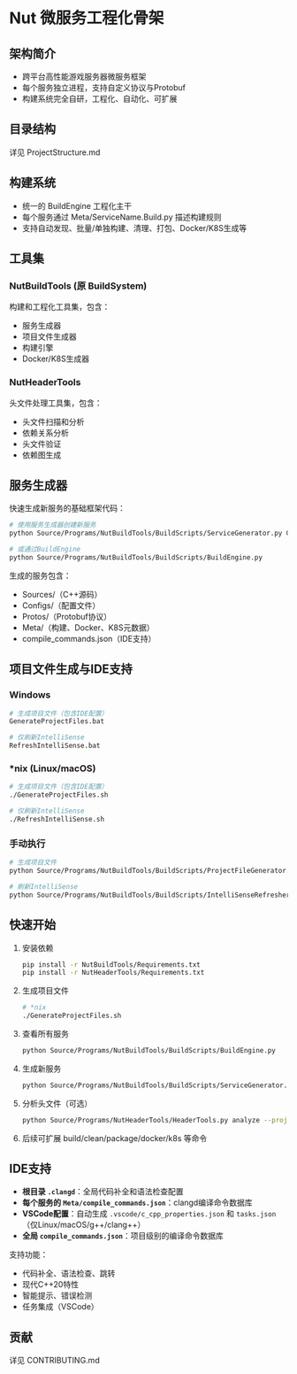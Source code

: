 # Nut 微服务工程化骨架

## 架构简介
- 跨平台高性能游戏服务器微服务框架
- 每个服务独立进程，支持自定义协议与Protobuf
- 构建系统完全自研，工程化、自动化、可扩展

## 目录结构
详见 ProjectStructure.md

## 构建系统
- 统一的 BuildEngine 工程化主干
- 每个服务通过 Meta/ServiceName.Build.py 描述构建规则
- 支持自动发现、批量/单独构建、清理、打包、Docker/K8S生成等

## 工具集

### NutBuildTools (原 BuildSystem)
构建和工程化工具集，包含：
- 服务生成器
- 项目文件生成器
- 构建引擎
- Docker/K8S生成器

### NutHeaderTools
头文件处理工具集，包含：
- 头文件扫描和分析
- 依赖关系分析
- 头文件验证
- 依赖图生成

## 服务生成器
快速生成新服务的基础框架代码：

```bash
# 使用服务生成器创建新服务
python Source/Programs/NutBuildTools/BuildScripts/ServiceGenerator.py ChatService --port 50054

# 或通过BuildEngine
python Source/Programs/NutBuildTools/BuildScripts/BuildEngine.py
```

生成的服务包含：
- Sources/（C++源码）
- Configs/（配置文件）
- Protos/（Protobuf协议）
- Meta/（构建、Docker、K8S元数据）
- compile_commands.json（IDE支持）

## 项目文件生成与IDE支持

### Windows
```bash
# 生成项目文件（包含IDE配置）
GenerateProjectFiles.bat

# 仅刷新IntelliSense
RefreshIntelliSense.bat
```

### *nix (Linux/macOS)
```bash
# 生成项目文件（包含IDE配置）
./GenerateProjectFiles.sh

# 仅刷新IntelliSense
./RefreshIntelliSense.sh
```

### 手动执行
```bash
# 生成项目文件
python Source/Programs/NutBuildTools/BuildScripts/ProjectFileGenerator.py

# 刷新IntelliSense
python Source/Programs/NutBuildTools/BuildScripts/IntelliSenseRefresher.py
```

## 快速开始
1. 安装依赖
   ```bash
   pip install -r NutBuildTools/Requirements.txt
   pip install -r NutHeaderTools/Requirements.txt
   ```
2. 生成项目文件
   ```bash
   # *nix
   ./GenerateProjectFiles.sh
   ```
3. 查看所有服务
   ```bash
   python Source/Programs/NutBuildTools/BuildScripts/BuildEngine.py
   ```
4. 生成新服务
   ```bash
   python Source/Programs/NutBuildTools/BuildScripts/ServiceGenerator.py MyService
   ```
5. 分析头文件（可选）
   ```bash
   python Source/Programs/NutHeaderTools/HeaderTools.py analyze --project-root .
   ```
6. 后续可扩展 build/clean/package/docker/k8s 等命令

## IDE支持
- **根目录 `.clangd`**：全局代码补全和语法检查配置
- **每个服务的 `Meta/compile_commands.json`**：clangd编译命令数据库
- **VSCode配置**：自动生成 `.vscode/c_cpp_properties.json` 和 `tasks.json`（仅Linux/macOS/g++/clang++）
- **全局 `compile_commands.json`**：项目级别的编译命令数据库

支持功能：
- 代码补全、语法检查、跳转
- 现代C++20特性
- 智能提示、错误检测
- 任务集成（VSCode）

## 贡献
详见 CONTRIBUTING.md 